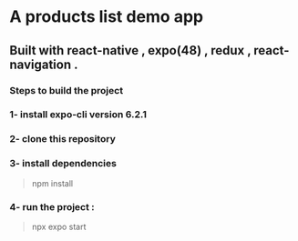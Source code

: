 # A products list demo app 
## Built with react-native , expo(48) , redux , react-navigation . 

### Steps to build the project  
### 1- install expo-cli version 6.2.1
### 2- clone this repository 
### 3- install dependencies
> npm install 
### 4- run the project : 
> npx expo start 
